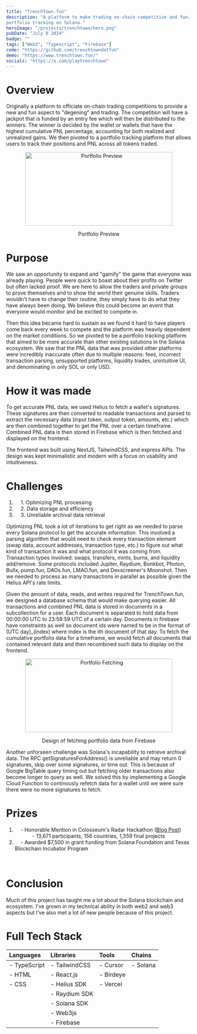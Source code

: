 ```yaml
---
title: "TrenchTown.fun"
description: "A platform to make trading on-chain competitive and fun. Pivoted to 
portfolio tracking on Solana."
heroImage: "/projects/trenchtown/hero.png"
pubDate: "July 8 2024"
badge: ""
tags: ["Web3", "Typescript", "Firebase"]
code: "https://github.com/trenchtowndotfun"
demo: "https://www.trenchtown.fun/"
socials: "https://x.com/playtrenchtown"
---
```

# Overview #
Originally a platform to officiate on-chain trading competitions to provide a new and fun aspect to "degening" and trading. The competition will have a jackpot that is funded by an entry fee which will then be distributed to the winners. The winner is decided by the wallet or wallets that have the highest cumulative PNL percentage, accounting for both realized and unrealized gains. We then pivoted to a portfolio tracking platform that allows users to track their positions and PNL across all tokens traded.

<center>
  <Image
    src="/projects/trenchtown/preview.png"
    width="400"
    height="200"
    format="png"
    alt="Portfolio Preview"
    class="image"
  />
  <p class="caption">Portfolio Preview</p>
</center>

# Purpose #
We saw an opportunity to expand and "gamify" the game that everyone was already playing. People were quick to boast about their profits on Twitter but often lacked proof. We are here to allow the traders and private groups to prove themselves and to show the world their genuine skills. Traders wouldn't have to change their routine, they simply have to do what they have always been doing. We believe this could become an event that everyone would monitor and be excited to compete in.

Then this idea became hard to sustain as we found it hard to have players come back every week to compete and the platform was heavily dependent on the market conditions. So we pivoted to be a portfolio tracking platform that aimed to be more accurate than other existing solutions in the Solana ecosystem. We saw that the PNL data that was provided other platforms were incredibly inaccurate often due to multiple reasons: fees, incorrect transaction parsing, unsupported platforms, liquidity trades, unintuitive UI, and denominating in only SOL or only USD.

# How it was made #
To get accurate PNL data, we used Helius to fetch a wallet's signatures. These signatures are then converted to readable transactions and parsed to extract the necessary data (input token, output token, amounts, etc.) which are then combined together to get the PNL over a certain timeframe. Combined PNL data is then stored in Firebase which is then fetched and displayed on the frontend.

The frontend was built using NextJS, TailwindCSS, and express APIs. The design was kept minimalistic and modern with a focus on usability and intuitiveness. 

# Challenges #
1. &nbsp;&nbsp;&nbsp;&nbsp;1\. Optimizing PNL processing
2. &nbsp;&nbsp;&nbsp;&nbsp;2\. Data storage and efficiency
3. &nbsp;&nbsp;&nbsp;&nbsp;3\. Unreliable archival data retrieval

Optimizing PNL took a lot of iterations to get right as we needed to parse every Solana protocol to get the accurate information. This involved a parsing algorithm that would need to check every transaction element (swap data, account addresses, transaction type, etc.) to figure out what kind of transaction it was and what protocol it was coming from. Transaction types involved: swaps, transfers, mints, burns, and liquidity add/remove. Some protocols included Jupiter, Raydium, Bonkbot, Photon, Bullx, pump.fun, DAOs.fun, LMAO.fun, and Dexscreener's Moonshot. Then we needed to process as many transactions in parallel as possible given the Helius API's rate limits.

Given the amount of data, reads, and writes required for TrenchTown.fun, we designed a database schema that would make querying easier. All transactions and combined PNL data is stored in documents in a subcollection for a user. Each document is separated to hold data from 00:00:00 UTC to 23:59:59 UTC of a certain day. Documents in firebase have constraints as well so document ids were named to be in the format of (UTC day)_(index) where index is the ith document of that day. To fetch the cumulative portfolio data for a timeframe, we would fetch all documents that contained relevant data and then recombined such data to display on the frontend.
<center>
  <Image
    src="/projects/trenchtown/portfolioFetching.png"
    width="400"
    height="200"
    format="png"
    alt="Portfolio Fetching"
    class="image"
  />
  <p class="caption">Design of fetching portfolio data from Firebase</p>
</center>

Another unforseen challenge was Solana's incapability to retrieve archival data. The RPC getSignaturesForAddress() is unreliable and may return 0 signatures, skip over some signatures, or time out. This is because of Google BigTable query timing out but fetching older transactions also become longer to query as well. We solved this by implementing a Google Cloud Function to continously refetch data for a wallet until we were sure there were no more signatures to fetch.

# Prizes #
1. &nbsp;&nbsp;&nbsp;&nbsp;- Honorable Mention in Colosseum's Radar Hackathon (<a target="_blank" href="https://blog.colosseum.org/announcing-the-winners-of-the-solana-radar-hackathon/">Blog Post</a>)
&nbsp;&nbsp;&nbsp;&nbsp;&nbsp;&nbsp;&nbsp;&nbsp;&nbsp;&nbsp;&nbsp;&nbsp;- 13,671 participants, 156 countries, 1,359 final projects
2. &nbsp;&nbsp;&nbsp;&nbsp;- Awarded $7,500 in grant funding from Solana Foundation and Texas Blockchain Incubator Program
<br>

# Conclusion #
Much of this project has taught me a lot about the Solana blockchain and ecosystem. I've grown in my technical ability in both web2 and web3 aspects but I've also met a lot of new people because of this project. 

# Full Tech Stack #  
| Languages    | Libraries     | Tools     | Chains   |
| :----------- | :------------ | :-------- | :------- | 
| - TypeScript | - TailwindCSS | - Cursor  | - Solana |
| - HTML       | - React.js    | - Birdeye |          |
| - CSS        | - Helius SDK  | - Vercel  |          |
|              | - Raydium SDK |           |          |
|              | - Solana SDK  |           |          |
|              | - Web3js      |           |          |
|              | - Firebase    |           |          |